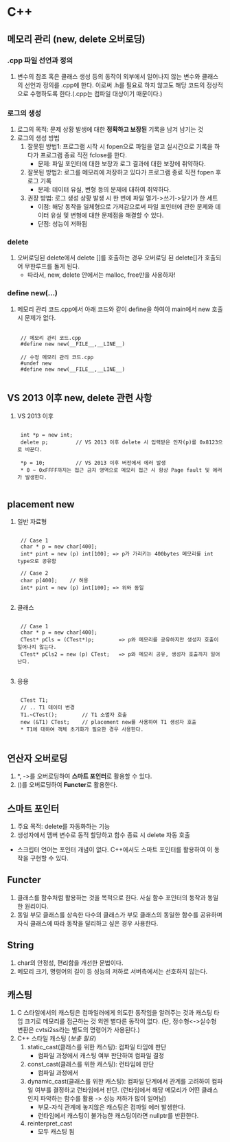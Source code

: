# C++
## 메모리 관리 (new, delete 오버로딩)
### .cpp 파일 선언과 정의
1. 변수의 참조 혹은 클래스 생성 등의 동작이 외부에서 일어나지 않는 변수와 클래스의 선언과 정의를 .cpp에 한다. 이로써 .h를 필요로 하지 않고도 해당 코드의 정상적으로 수행하도록 한다.(.cpp는 컴파일 대상이기 때문이다.)

### 로그의 생성
1. 로그의 목적: 문제 상황 발생에 대한 **정확하고 보장된** 기록을 남겨 남기는 것
2. 로그의 생성 방법
    1) 잘못된 방법1: 프로그램 시작 시 fopen으로 파일을 열고 실시간으로 기록을 하다가 프로그램 종료 직전 fclose를 한다.
        * 문제: 파일 포인터에 대한 보장과 로그 결과에 대한 보장에 취약하다.
    2) 잘못된 방법2: 로그를 메모리에 저장하고 있다가 프로그램 종료 직전 fopen 후 로그 기록
        * 문제: 데이터 유실, 변형 등의 문제에 대하여 취약하다.
    3) 권장 방법: 로그 생성 상황 발생 시 한 번에 파일 열기->쓰기->닫기가 한 세트
        * 이점: 해당 동작을 일체형으로 가져감으로써 파일 포인터에 관한 문제와 데이터 유실 및 변형에 대한 문제점을 해결할 수 있다.
        * 단점: 성능이 저하됨

### delete
1. 오버로딩된 delete에서 delete []를 호출하는 경우 오버로딩 된 delete[]가 호출되어 무한루프를 돌게 된다.
    * 따라서, new, delete 안에서는 malloc, free만을 사용하자!

### define new(...)
1. 메모리 관리 코드.cpp에서 아래 코드와 같이 define을 하여야 main에서 new 호출 시 문제가 없다.
    <pre><code>
    // 메모리 관리 코드.cpp
    #define new new(__FILE__,__LINE__)

    // 수정 메모리 관리 코드.cpp
    #undef new
    #define new new(__FILE__,__LINE__)
    </code></pre>

## VS 2013 이후 new, delete 관련 사항 
1. VS 2013 이후
    <pre><code>
    int *p = new int;
    delete p;         // VS 2013 이후 delete 시 입력받은 인자(p)를 0x8123으로 바꾼다.

    *p = 10;          // VS 2013 이후 버전에서 에러 발생
    * 0 ~ 0xFFFF까지는 접근 금지 영역으로 메모리 접근 시 항상 Page fault 및 에러가 발생한다.
    </code></pre>
  
## placement new
1. 일반 자료형
    <pre><code>
    // Case 1
    char * p = new char[400];
    int* pint = new (p) int[100]; => p가 가리키는 400bytes 메모리를 int type으로 공유함
    
    // Case 2
    char p[400];    // 허용
    int* pint = new (p) int[100]; => 위와 동일
    </code></pre>
2. 클래스
    <pre><code>
    // Case 1
    char * p = new char[400];
    CTest* pCls = (CTest*)p;        => p와 메모리를 공유하지만 생성자 호출이 일어나지 않는다.
    CTest* pCls2 = new (p) CTest;   => p와 메모리 공유, 생성자 호출까지 일어난다.
    </code></pre>
3. 응용
    <pre><code>
    CTest T1;
    // .. T1 데이터 변경
    T1.~CTest();        // T1 소멸자 호출
    new (&T1) CTest;    // placement new를 사용하여 T1 생성자 호출
    * T1에 대하여 객체 초기화가 필요한 경우 사용한다.
    </code></pre>

## 연산자 오버로딩
1. *, ->를 오버로딩하여 **스마트 포인터**로 활용할 수 있다.
2. ()를 오버로딩하여 **Functer**로 활용한다.

## 스마트 포인터
1. 주요 목적: delete를 자동화하는 기능
2. 생성자에서 멤버 변수로 동적 할당하고 함수 종료 시 delete 자동 호출
* 스크립터 언어는 포인터 개념이 없다. C++에서도 스마트 포인터를 활용하여 이 동작을 구현할 수 있다.

## Functer
1. 클래스를 함수처럼 활용하는 것을 목적으로 한다. 사실 함수 포인터의 동작과 동일한 원리이다.
2. 동일 부모 클래스를 상속한 다수의 클래스가 부모 클래스의 동일한 함수를 공유하며 자식 클래스에 따라 동작을 달리하고 싶은 경우 사용한다.

## String
1. char의 안정성, 편리함을 개선한 문법이다.
2. 메모리 크기, 명령어의 길이 등 성능의 저하로 서버측에서는 선호하지 않는다.

## 캐스팅
1. C 스타일에서의 캐스팅은 컴파일러에게 의도한 동작임을 알려주는 것과 캐스팅 타입 크기로 메모리를 접근하는 것 외엔 별다른 동작이 없다. (단, 정수형<->실수형 변환은 cvtsi2ss라는 별도의 명령어가 사용된다.) 
2. C++ 스타일 캐스팅 (*보충 필요*)
    1) static_cast(클래스를 위한 캐스팅): 컴파일 타임에 판단
        * 컴파일 과정에서 캐스팅 여부 판단하여 컴파일 결정
    2) const_cast(클래스를 위한 캐스팅): 런타임에 판단
        * 컴파일 과정에서 
    3) dynamic_cast(클래스를 위한 캐스팅): 컴파일 단계에서 관계를 고려하여 컴파일 여부를 결정하고 런타임에서 판단. (런타임에서 해당 메모리가 어떤 클래스인지 파악하는 함수를 활용 -> 성능 저하가 많이 일어남)
        * 부모-자식 관계에 놓지않은 캐스팅은 컴파일 에러 발생한다.
        * 런타임에서 캐스팅이 불가능한 캐스팅이라면 nullptr를 반환한다.
    4) reinterpret_cast
        * 모두 캐스팅 됨
